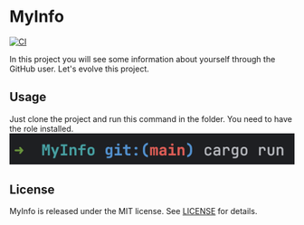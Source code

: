 # MyInfo
[![CI](https://github.com/joaolfp/MyInfo/actions/workflows/CI.yml/badge.svg)](https://github.com/joaolfp/MyInfo/actions/workflows/CI.yml)

In this project you will see some information about yourself through the GitHub user. Let's evolve this project.

## Usage
Just clone the project and run this command in the folder. You need to have the role installed.
<img src="https://github.com/joaolfp/MyInfo/blob/main/images/run.png">

## License
MyInfo is released under the MIT license. See [LICENSE](https://github.com/joaolfp/MyInfo/blob/main/LICENSE) for details.
